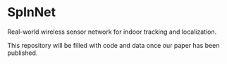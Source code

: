 # SpInNet
Real-world wireless sensor network for indoor tracking and localization.

This repository will be filled with code and data once our paper has been published.
